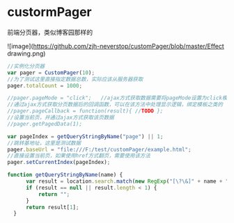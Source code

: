 custormPager
============

前端分页器，类似博客园那样的

![image](https://github.com/zjh-neverstop/customPager/blob/master/Effect drawing.png)

```js
//实例化分页器
var pager = CustomPager(10);
//为了测试这里直接指定数据总数，实际应该从服务器获取
pager.totalCount = 1000;

//pager.pageMode = "click";   //ajax方式获取数据需要将pageMode设置为click模式
//通过ajax方式获取分页数据后的回调函数，可以在该方法中处理显示逻辑，绑定模板之类的
//pager.pageCallback = function(result){ //TODO };
//设置当前页，并通过ajax方式获取该页数据
//pager.getPagedData(1);

var pageIndex = getQueryStringByName("page") || 1;
//跳转基地址，这里是测试数据
pager.baseUrl = "file:///F:/test/customPager/example.html";  
//直接设置当前页，如果使用href方式翻页，需要使用该方法
pager.setCurrentIndex(pageIndex);

function getQueryStringByName(name) {
      var result = location.search.match(new RegExp("[\?\&]" + name + "=([^\&]+)", "i"));
      if (result == null || result.length < 1) {
          return "";
      }
      return result[1];
  }
```
